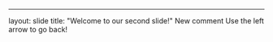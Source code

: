 ---
layout: slide
title: "Welcome to our second slide!"
New comment 
Use the left arrow to go back!
